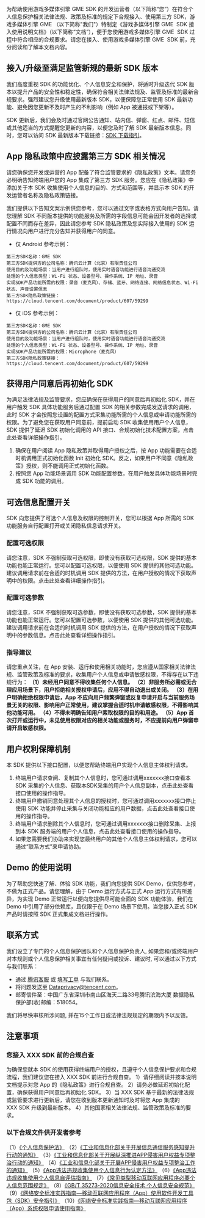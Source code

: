 为帮助使用游戏多媒体引擎 GME SDK 的开发运营者（以下简称“您”）在符合个人信息保护相关法律法规、政策及标准的规定下合规接入、使用第三方 SDK，游戏多媒体引擎  GME （以下简称"我们"）特制定《游戏多媒体引擎 GME  SDK 接入使用说明文档》（以下简称“文档”），便于您使用游戏多媒体引擎 GME  SDK 过程中符合相应的合规要求。请您在接入、使用游戏多媒体引擎 GME  SDK 前，充分阅读和了解本文档内容。

## 接入/升级至满足监管新规的最新 SDK 版本

我们高度重视 SDK 的功能优化、个人信息安全和保护，将适时升级迭代 SDK 版本以提升产品的安全性和稳定性，确保符合相关法律法规及、监管及标准的最新合规要求。强烈建议您升级使用最新版本 SDK，以便保障您正常使用 SDK 最新功能、避免因您更新不及时产生的不利影响（例如 App 被通报或下架等）。

SDK 更新后，我们会及时通过官网公告通知、站内信、弹窗、红点、邮件、短信或其他适当的方式提醒您更新的内容，以便您及时了解 SDK 最新版本信息。同时，您可以访问 SDK 最新版本下载链接：[SDK 下载指引](https://cloud.tencent.com/document/product/607/18521)。


## App 隐私政策中应披露第三方 SDK 相关情况

请您确保您开发或运营的 App 配备了符合监管要求的《隐私政策》文本。请您务必明确告知终端用户您的 App 集成了第三方 SDK 服务。您应在《隐私政策》中添加关于本 SDK 收集使用个人信息的目的、方式和范围等，并显示本 SDK 的开发运营者名称及隐私政策链接。

我们提供以下告知文案示例供您参考，您可以通过文字或表格方式向用户告知。请您理解 SDK 不同版本提供的功能服务及所需的字段信息可能会因开发者的选择或配置不同而存在差异，因此请您参考 SDK 隐私政策及您实际接入使用的 SDK 运行情况向用户进行充分告知并获得用户的同意。

- 仅 Android 参考示例：
```
第三方SDK名称：GME SDK
第三方SDK提供方的公司名称：腾讯云计算（北京）有限责任公司
使用目的及功能场景：当用户进行组队时，使用实时语音功能进行语音沟通交流
处理的个人信息类型：Wi-Fi 状态、设备型号、操作系统、IP 地址、录音
实现SDK产品功能所需的权限：录音（麦克风）、存储、蓝牙、网络连接、网络信息状态、Wi-Fi 状态、声音设置信息
第三方SDK隐私政策链接：https://cloud.tencent.com/document/product/607/59299
```
- 仅 iOS 参考示例：
```
第三方SDK名称：GME SDK
第三方SDK提供方的公司名称：腾讯云计算（北京）有限责任公司
使用目的及功能场景：当用户进行组队时，使用实时语音功能进行语音沟通交流
处理的个人信息类型：Wi-Fi 状态、设备型号、操作系统、IP 地址、录音
实现SDK产品功能所需的权限：Microphone（麦克风）
第三方SDK隐私政策链接：https://cloud.tencent.com/document/product/607/59299
```


## 获得用户同意后再初始化 SDK

为满足法律法规及监管要求，您应确保在获得用户的同意后再初始化 SDK，并在用户触发 SDK 具体功能服务后通过配置 SDK 的相关参数完成发送请求的调用，此时 SDK 才会按照您设置的配置方式采集功能所需的个人信息或申请功能所需的权限。为了避免您在获取用户同意前，提前启动 SDK 收集使用用户个人信息，SDK 提供了延迟 SDK 初始化调用的 API 接口、合规初始化技术配置方案，点击此处查看详细操作指引。

1. 确保在用户阅读 App 隐私政策并取得用户授权之后，按 App 功能需要在合适时机调用正式初始化函数 Init 初始化 SDK。反之，如果用户不同意《隐私政策》授权，则不能调用正式初始化函数。
2. 按照您 App 功能场景调用 SDK 功能配置参数，在用户触发具体功能场景时完成 SDK 功能的调用。

## 可选信息配置开关

SDK 向您提供了可选个人信息及权限的控制开关，您可以根据 App 所需的 SDK 功能服务自行配置打开或关闭隐私信息请求开关。

### 配置可选权限

请您注意，SDK 不强制获取可选权限，即使没有获取可选权限，SDK 提供的基本功能也能正常运行。您可以配置可选权限，以便使用 SDK 提供的其他可选功能。建议调用请求前在合适的时机调用 SDK 提供的方法，在用户授权的情况下获取声明中的权限。点击此处查看详细操作指引。

### 配置可选参数

请您注意，SDK 不强制获取可选参数，即使没有获取可选参数，SDK 提供的基本功能也能正常运行。您可以配置可选参数，以便使用 SDK 提供的其他可选功能。建议调用请求前在合适的时机调用 SDK 提供的方法，在用户授权的情况下获取声明中的参数信息。点击此处查看详细操作指引。

### 指导建议

请您重点关注，在 App 安装、运行和使用相关功能时，您应遵从国家相关法律法规、监管政策及标准的要求，收集用户个人信息或申请敏感权限，不得存在以下违规行为：
**（1）未经用户同意不得收集任何个人信息。**
**（2）非服务所必需或无合理应用场景下，用户拒绝相关授权申请后，应用不得自动退出或关闭。**
**（3）在用户明确拒绝权限申请后，App 不应向用户频繁弹窗或反复申请开启与当前服务场景无关的权限、影响用户正常使用，建议掌握合适时机申请敏感权限，不得影响其他功能可用。**
**（4）不得未明确告知用户索取权限的目的和用途。**
**（5）App 首次打开或运行中，未见使用权限对应的相关功能或服务时，不应提前向用户弹窗申请开启敏感权限。**

## 用户权利保障机制
本 SDK 提供以下接口配置，以便您帮助终端用户实现个人信息主体权利请求。

1. 终端用户请求查阅、复制其个人信息时，您可通过调用xxxxxxx接口查看本 SDK 采集的个人信息、获取本SDK采集的用户个人信息副本，点击此处查看接口使用的操作指导。
2. 终端用户撤销同意处理其个人信息的授权时，您可通过调用xxxxxxx接口停止使用 SDK 功能并停止采集与关闭功能相应的用户数据，点击此处查看接口使用的操作指导。
3. 终端用户请求删除其个人信息时，您可通过调用xxxxxxx接口删除采集、上报到本 SDK 服务端的用户个人信息，点击此处查看接口使用的操作指导。
4. 如果您需要我们协助来实现您最终用户的其他个人信息主体权利请求，您可以通过“联系方式”来申请协助。

## Demo 的使用说明
为了帮助您快速了解、体验 SDK 功能，我们向您提供 SDK Demo，仅供您参考，不做为正式产品。请您理解，由于 Demo 运行方式与正式 App 运行方式有所差异，为实现 Demo 正常运行以便向您提供尽可能全面的 SDK 功能体验，我们在 Demo 中引用了部分依赖库，且仅限于在 Demo 场景下使用。当您接入正式 SDK 产品时请按照 SDK 正式集成文档进行操作。

## 联系方式
我们设立了专门的个人信息保护团队和个人信息保护负责人, 如果您和/或终端用户对本规则或个人信息保护相关事宜有任何疑问或投诉、建议时, 可以通过以下方式与我们联系：
- 通过 [腾讯客服](https://kf.qq.com/) 或 [填写工单](https://console.cloud.tencent.com/workorder/category) 与我们联系。
- 将问题发送至 Dataprivacy@tencent.com。
- 邮寄信件至：中国广东省深圳市南山区海天二路33号腾讯滨海大厦 数据隐私保护部(收)邮编：518054。

我们将尽快审核所涉问题, 并在15个工作日或法律法规规定的期限内予以反馈。

## 注意事项

### 您接入 XXX SDK 前的合规自查
为确保您就本 SDK 的使用获得终端用户的授权，且遵守个人信息保护要求和合规流程，我们建议您在接入 XXX SDK 前进行合规自查。
1）请仔细阅读并按本说明文档提示对您 App 的《隐私政策》进行合规自查。
2）请务必做延迟初始化配置，确保获得用户同意后再初始化 SDK。
3）当 XXX SDK 基于最新的法律法规或监管要求进行更新后，请您在收到版本更新通知时及时将您 App 集成的 XXX SDK 升级到最新版本。
4）其他国家相关法律法规、监管政策及标准的要求。

### 以下合规文件供开发者参考

（1）[《个人信息保护法》](http://www.npc.gov.cn/npc/c30834/202108/a8c4e3672c74491a80b53a172bb753fe.shtml)
（2）[《工业和信息化部关于开展信息通信服务感知提升行动的通知》](http://www.gov.cn/zhengce/zhengceku/2021-11/06/content_5649420.htm)
（3）[《工业和信息化部关于开展纵深推进APP侵害用户权益专项整治行动的通知》](http://www.gov.cn/zhengce/zhengceku/2020-08/02/content_5531975.htm)
（4）[《工业和信息化部关于开展APP侵害用户权益专项整治工作的通知》](http://www.gov.cn/xinwen/2019-11/07/content_5449660.htm)
（5）[《App违法违规收集使用个人信息行为认定方法》](http://www.cac.gov.cn/2019-12/27/c_1578986455686625.htm)
（6）[《App违法违规收集使用个人信息自评估指南》](https://www.tc260.org.cn/front/postDetail.html?id=20200722134829)
（7）[《常见类型移动互联网应用程序必要个人信息范围规定》](http://www.gov.cn/zhengce/zhengceku/2021-03/23/content_5595088.htm)
（8）[《GB/T 35273-2020信息安全技术 个人信息安全规范》](http://c.gb688.cn/bzgk/gb/showGb?type=online&hcno=4568F276E0F8346EB0FBA097AA0CE05E)
（9）[《网络安全标准实践指南—移动互联网应用程序（App）使用软件开发工具包（SDK）安全指引》](https://www.tc260.org.cn/front/postDetail.html?id=20201126161240)
（10）[《网络安全标准实践指南—移动互联网应用程序（App）系统权限申请使用指南》](https://www.tc260.org.cn/front/postDetail.html?id=20200918163359)
